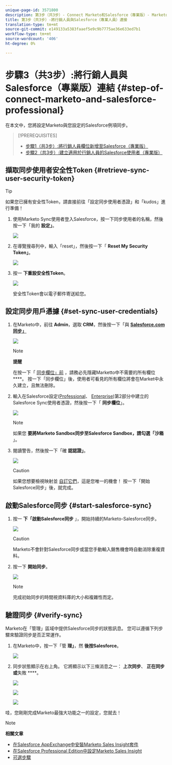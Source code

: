 ```yaml
---
unique-page-id: 3571800
description: 第3步（共3步）- Connect Marketo和Salesforce（專業版）- Marketo Docs —— 產品檔案
title: 第3步（共3步）-將行銷人員與Salesforce（專業人員）連接
translation-type: tm+mt
source-git-commit: e149133a5383faaef5e9c9b7775ae36e633ed7b1
workflow-type: tm+mt
source-wordcount: '406'
ht-degree: 0%

---
```



# 步驟3（共3步）:將行銷人員與Salesforce（專業版）連結 {#step-of-connect-marketo-and-salesforce-professional}

在本文中，您將設定Marketo與您設定的Salesforce例項同步。

>[!PREREQUISITES]
>
>* [步驟1（共3步）:將行銷人員欄位新增至Salesforce（專業版）](step-1-of-3-add-marketo-fields-to-salesforce-professional.md)
>* [步驟2（共3步）:建立適用於行銷人員的Salesforce使用者（專業版）](step-2-of-3-create-a-salesforce-user-for-marketo-professional.md)

>



## 擷取同步使用者安全性Token {#retrieve-sync-user-security-token}

>[!TIP]
>
>如果您已擁有安全性Token，請直接前往「設定同步使用者憑證」和「kudos」進行準備！

1. 使用Marketo Sync使用者登入Salesforce，按一下同步使用者的名稱，然後按一下「我的 **設定」**。

   ![](assets/image2015-5-21-14-3a11-3a17.png)

1. 在導覽搜尋列中，輸入「reset」，然後按一下「 **Reset My Security Token」**。

   ![](assets/image2014-12-9-9-3a52-3a42.png)

1. 按一 **下重設安全性Token**。

   ![](assets/image2015-5-21-14-3a13-3a5.png)

   安全性Token會以電子郵件寄送給您。

## 設定同步用戶憑據 {#set-sync-user-credentials}

1. 在Marketo中，前往 **Admin**，選取 **CRM**，然後按一下「與 **[Salesforce.com同步」](http://Salesforce.com)**

   ![](assets/image2014-12-9-9-3a52-3a58.png)

   >[!NOTE]
   >
   >**提醒**
   >
   >
   >在按一下「 [同步欄位」前](../../../../../product-docs/crm-sync/salesforce-sync/sfdc-sync-details/sfdc-sync-field-sync/hide-a-salesforce-field-from-the-marketo-sync.md) ，請務必先隱藏Marketto中不需要的所有欄位 ****。 按一下「同步欄位」後，使用者可看見的所有欄位將會在Market中永久建立，且無法刪除。

1. 輸入在Salesforce設定([Professional](https://community.marketo.com/MarketoArticle?id=kA050000000LJ3QCAW)、 [Enterprise](https://community.marketo.com/MarketoArticle?id=kA050000000LIwKCAW))第2部分中建立的Salesforce Sync使用者憑證，然後按一下「 **同步欄位**」。

   ![](assets/image2014-12-9-9-3a53-3a8.png)

   >[!NOTE]
   >
   >如果您 **要將Marketo Sandbox同步至Salesforce Sandbox，請勾選「沙箱** 」。

1. 閱讀警告，然後按一下「確 **認認證」**。

   ![](assets/image2014-12-9-9-3a53-3a16.png)

   >[!CAUTION]
   >
   >如果您想要檢視映射並 [自訂它們](../../../../../product-docs/crm-sync/salesforce-sync/setup/optional-steps/edit-initial-field-mappings.md)，這是您唯一的機會！ 按一下「開始Salesforce同步」後，就完成。

## 啟動Salesforce同步 {#start-salesforce-sync}

1. 按一 **下「啟動Salesforce同步** 」，開始持續的Marketo-Salesforce同步。

   ![](assets/image2014-12-9-9-3a53-3a24.png)

   >[!CAUTION]
   >
   >Marketo不會針對Salesforce同步或當您手動輸入銷售機會時自動消除重複資料。

1. 按一下 **開始同步**。

   ![](assets/image2014-12-9-9-3a53-3a32.png)

   >[!NOTE]
   >
   >完成初始同步的時間視資料庫的大小和複雜性而定。

## 驗證同步 {#verify-sync}

Marketo在「管理」區域中提供Salesforce同步的狀態訊息。 您可以遵循下列步驟來驗證同步是否正常運作。

1. 在Marketo中，按一下「管 **理」**，然 **後按Salesforce**。

   ![](assets/image2014-12-9-9-3a53-3a40.png)

1. 同步狀態顯示在右上角。 它將顯示以下三條消息之一： **上次同步**、 **正在同步或**&#x200B;失敗 ****。

   ![](assets/image2014-12-9-9-3a53-3a50.png)

   ![](assets/image2014-12-9-9-3a54-3a4.png)

   ![](assets/image2014-12-9-9-3a54-3a35.png)

哇，您剛剛完成Marketo最強大功能之一的設定，您就去！

>[!NOTE]
>
>**相關文章**
>
>* [在Salesforce AppExchange中安裝Marketo Sales Insight套件](../../../../../product-docs/marketo-sales-insight/msi-for-salesforce/installation/install-marketo-sales-insight-package-in-salesforce-appexchange.md)
>* [在Salesforce Professional Edition中設定Marketo Sales Insight](../../../../../product-docs/marketo-sales-insight/msi-for-salesforce/configuration/configure-marketo-sales-insight-in-salesforce-professional-edition.md)
>* [可選步驟](http://docs.marketo.com/display/docs/optional+steps)

>



